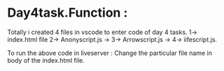 # Day4task.Function :

Totally i created 4 files in vscode to enter code of day 4 tasks. 1-> index.html file 2-> Anonyscript.js ->  3-> Arrowscript.js ->  4-> iifescript.js.

To run the above code in liveserver : Change the particular file name in body of the index.html file.
